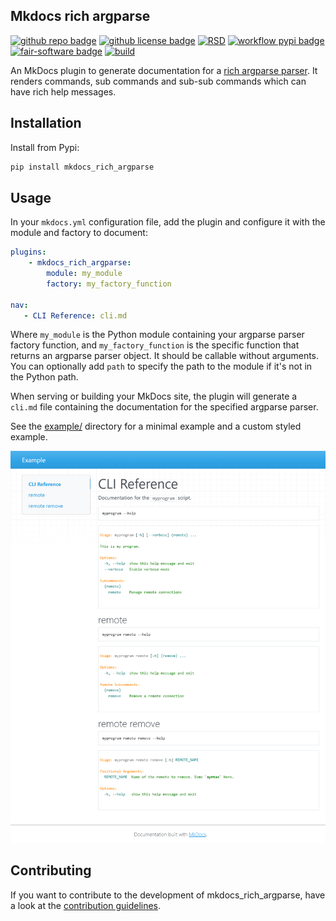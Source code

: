 ## Mkdocs rich argparse

<!-- TODO add to RSD and Pypi-->
<!-- TODO run howfairis -->
[![github repo badge](https://img.shields.io/badge/github-repo-000.svg?logo=github&labelColor=gray&color=blue)](https://github.com/i-VRESSE/mkdocs_rich_argparse)
[![github license badge](https://img.shields.io/github/license/i-VRESSE/mkdocs_rich_argparse)](https://github.com/i-VRESSE/mkdocs_rich_argparse)
[![RSD](https://img.shields.io/badge/rsd-mkdocs_rich_argparse-00a3e3.svg)](https://www.research-software.nl/software/mkdocs_rich_argparse)
[![workflow pypi badge](https://img.shields.io/pypi/v/mkdocs_rich_argparse.svg?colorB=blue)](https://pypi.python.org/project/mkdocs_rich_argparse/)
[![fair-software badge](https://img.shields.io/badge/fair--software.eu-%E2%97%8F%20%20%E2%97%8F%20%20%E2%97%8F%20%20%E2%97%8F%20%20%E2%97%8B-yellow)](https://fair-software.eu)
[![build](https://github.com/i-VRESSE/mkdocs_rich_argparse/actions/workflows/build.yml/badge.svg)](https://github.com/i-VRESSE/mkdocs_rich_argparse/actions/workflows/build.yml)

An MkDocs plugin to generate documentation for a [rich argparse parser](https://pypi.org/project/rich-argparse/).
It renders commands, sub commands and sub-sub commands which can have rich help messages.

## Installation

Install from Pypi:

```bash
pip install mkdocs_rich_argparse
```

## Usage

In your `mkdocs.yml` configuration file, add the plugin and configure it with the module and factory to document:

```yaml
plugins:
    - mkdocs_rich_argparse:
        module: my_module
        factory: my_factory_function

nav:
   - CLI Reference: cli.md
```

Where `my_module` is the Python module containing your argparse parser factory function, and `my_factory_function` is the specific function that returns an argparse parser object. It should be callable without arguments. You can optionally add `path` to specify the path to the module if it's not in the Python path.

When serving or building your MkDocs site, the plugin will generate a `cli.md` file containing the documentation for the specified argparse parser.

See the [example/](example/) directory for a minimal example and a custom styled example.

[![Screenshot of example](https://github.com/i-VRESSE/mkdocs_rich_argparse/raw/main/example/screenshot.png)](https://github.com/i-VRESSE/mkdocs_rich_argparse/raw/main/example/screenshot.png)

## Contributing

If you want to contribute to the development of mkdocs_rich_argparse,
have a look at the [contribution guidelines](CONTRIBUTING.md).
